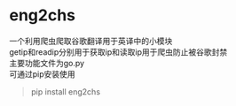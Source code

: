 # eng2chs
一个利用爬虫爬取谷歌翻译用于英译中的小模块<br> 
getip和readip分别用于获取ip和读取ip用于爬虫防止被谷歌封禁<br> 
主要功能文件为go.py<br> 
可通过pip安装使用<br> 
>pip install eng2chs
